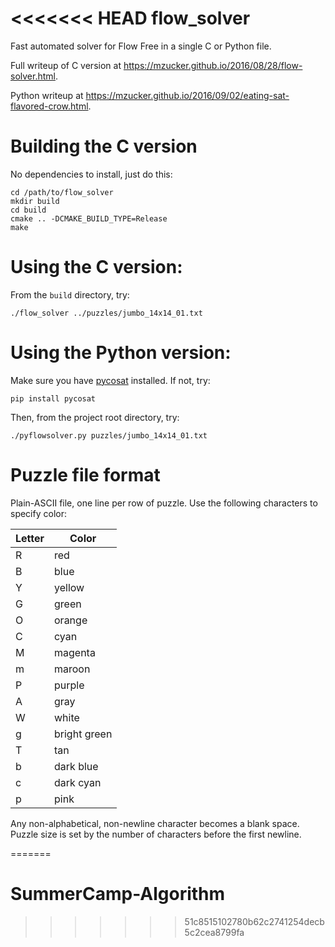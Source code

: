 <<<<<<< HEAD
flow_solver
===========

Fast automated solver for Flow Free in a single C or Python file. 

Full writeup of C version at <https://mzucker.github.io/2016/08/28/flow-solver.html>.

Python writeup at <https://mzucker.github.io/2016/09/02/eating-sat-flavored-crow.html>.

Building the C version
======================

No dependencies to install, just do this:

    cd /path/to/flow_solver
    mkdir build
    cd build
    cmake .. -DCMAKE_BUILD_TYPE=Release
    make

Using the C version:
====================

From the `build` directory, try:

    ./flow_solver ../puzzles/jumbo_14x14_01.txt
    
Using the Python version:
=========================

Make sure you have [pycosat](https://github.com/ContinuumIO/pycosat) installed. If not, try:

    pip install pycosat
    
Then, from the project root directory, try:

    ./pyflowsolver.py puzzles/jumbo_14x14_01.txt

Puzzle file format
==================

Plain-ASCII file, one line per row of puzzle. Use the following
characters to specify color:

| Letter | Color        |
|--------|--------------|
| R      | red          |
| B      | blue         |
| Y      | yellow       |
| G      | green        |
| O      | orange       |
| C      | cyan         |
| M      | magenta      |
| m      | maroon       |
| P      | purple       |
| A      | gray         |
| W      | white        |
| g      | bright green |
| T      | tan          |
| b      | dark blue    |
| c      | dark cyan    |
| p      | pink         |

Any non-alphabetical, non-newline character becomes a blank space.
Puzzle size is set by the number of characters before the first
newline.



=======
# SummerCamp-Algorithm
>>>>>>> 51c8515102780b62c2741254decb5c2cea8799fa
